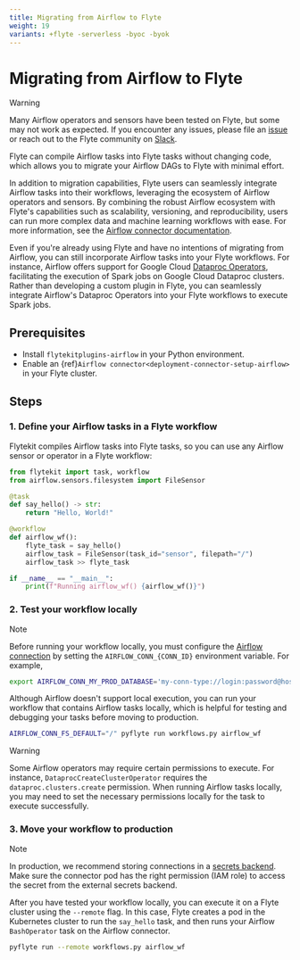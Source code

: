 ```yaml
---
title: Migrating from Airflow to Flyte
weight: 19
variants: +flyte -serverless -byoc -byok
---
```


# Migrating from Airflow to Flyte

> [!WARNING]
> Many Airflow operators and sensors have been tested on Flyte, but some may not work as expected.
If you encounter any issues, please file an [issue](https://github.com/flyteorg/flyte/issues) or reach out to the Flyte community on [Slack](https://slack.flyte.org/).

Flyte can compile Airflow tasks into Flyte tasks without changing code, which allows you
to migrate your Airflow DAGs to Flyte with minimal effort.

In addition to migration capabilities, Flyte users can seamlessly integrate Airflow tasks into their workflows, leveraging the ecosystem of Airflow operators and sensors.
By combining the robust Airflow ecosystem with Flyte's capabilities such as scalability, versioning, and reproducibility, users can run more complex data and machine learning workflows with ease.
For more information, see the [Airflow connector documentation](https://docs.flyte.org/en/latest/flytesnacks/examples/airflow_connector/index.html).

Even if you're already using Flyte and have no intentions of migrating from Airflow,
you can still incorporate Airflow tasks into your Flyte workflows. For instance, Airflow offers support
for Google Cloud [Dataproc Operators](https://airflow.apache.org/docs/apache-airflow-providers-google/stable/operators/cloud/dataproc.html), facilitating the execution of Spark jobs on Google Cloud Dataproc clusters. Rather than developing a custom plugin in Flyte, you can seamlessly integrate Airflow's Dataproc Operators into your Flyte workflows to execute Spark jobs.

## Prerequisites

- Install `flytekitplugins-airflow` in your Python environment.
- Enable an {ref}`Airflow connector<deployment-connector-setup-airflow>` in your Flyte cluster.

## Steps

### 1. Define your Airflow tasks in a Flyte workflow

Flytekit compiles Airflow tasks into Flyte tasks, so you can use
any Airflow sensor or operator in a Flyte workflow:


```python
from flytekit import task, workflow
from airflow.sensors.filesystem import FileSensor

@task
def say_hello() -> str:
    return "Hello, World!"

@workflow
def airflow_wf():
    flyte_task = say_hello()
    airflow_task = FileSensor(task_id="sensor", filepath="/")
    airflow_task >> flyte_task

if __name__ == "__main__":
    print(f"Running airflow_wf() {airflow_wf()}")
```

### 2. Test your workflow locally

> [!NOTE]
Before running your workflow locally, you must configure the [Airflow connection](https://airflow.apache.org/docs/apache-airflow/stable/howto/connection.html) by setting the `AIRFLOW_CONN_{CONN_ID}` environment variable.
For example,
```bash
export AIRFLOW_CONN_MY_PROD_DATABASE='my-conn-type://login:password@host:port/schema?param1=val1&param2=val2'
```


Although Airflow doesn't support local execution, you can run your workflow that contains Airflow tasks locally, which is helpful for testing and debugging your tasks before moving to production.

```bash
AIRFLOW_CONN_FS_DEFAULT="/" pyflyte run workflows.py airflow_wf
```

> [!WARNING]
> Some Airflow operators may require certain permissions to execute. For instance, `DataprocCreateClusterOperator` requires the `dataproc.clusters.create` permission.
> When running Airflow tasks locally, you may need to set the necessary permissions locally for the task to execute successfully.

### 3. Move your workflow to production

> [!NOTE]
> In production, we recommend storing connections in a [secrets backend](https://airflow.apache.org/docs/apache-airflow/stable/security/secrets/secrets-backend/index.html).
> Make sure the connector pod has the right permission (IAM role) to access the secret from the external secrets backend.

After you have tested your workflow locally, you can execute it on a Flyte cluster using the `--remote` flag.
In this case, Flyte creates a pod in the Kubernetes cluster to run the `say_hello` task, and then runs
your Airflow `BashOperator` task on the Airflow connector.

```bash
pyflyte run --remote workflows.py airflow_wf
```
